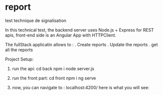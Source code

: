 # report
test technique de signalisation

In this technical test, the backend server uses Node.js + Express for REST apis, front-end side is an Angular App with HTTPClient.

The fullStack applicatin allows to :
  . Create reports
  . Update the reports
  . get all the reports


Project Setup: 
  1) run the api:
    cd back 
    npm i
    node server.js

 2) run the front part:
    cd front
    npm i 
    ng serve

  3) now, you can navigate to : localhost:4200/
here is what you will see:

